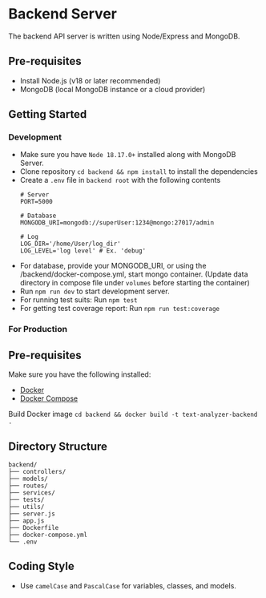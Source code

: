 # Backend Server
The backend API server is written using Node/Express and MongoDB.


## Pre-requisites
- Install Node.js (v18 or later recommended)
- MongoDB (local MongoDB instance or a cloud provider)


## Getting Started

### Development
- Make sure you have `Node 18.17.0+` installed along with MongoDB Server.
- Clone repository
    `cd backend && npm install` to install the dependencies
- Create a `.env` file in `backend root` with the following contents
    ```
    # Server
    PORT=5000

    # Database
    MONGODB_URI=mongodb://superUser:1234@mongo:27017/admin

    # Log
    LOG_DIR='/home/User/log_dir'
    LOG_LEVEL='log level' # Ex. 'debug'

    ```
- For database, provide your MONGODB_URI, or using the /backend/docker-compose.yml, start mongo container. (Update data directory in compose file under `volumes` before starting the container)
- Run `npm run dev` to start development server.
- For running test suits: Run `npm test`
- For getting test coverage report: Run `npm run test:coverage`

### For Production

## Pre-requisites
Make sure you have the following installed:
- [Docker](https://docs.docker.com/get-docker/)
- [Docker Compose](https://docs.docker.com/compose/install/)

Build Docker image
`cd backend && docker build -t text-analyzer-backend .`

## Directory Structure
```
backend/
├── controllers/
├── models/
├── routes/
├── services/
├── tests/
├── utils/
├── server.js
├── app.js
├── Dockerfile
├── docker-compose.yml
└── .env
```

## Coding Style
- Use `camelCase` and `PascalCase` for variables, classes, and models.
